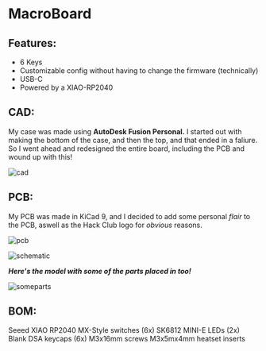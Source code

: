 # MacroBoard

## Features:
- 6 Keys
- Customizable config without having to change the firmware (technically)
- USB-C
- Powered by a XIAO-RP2040

## CAD:

My case was made using **AutoDesk Fusion Personal.** I started out with making the bottom of the case, and then the top, and that ended in a faliure. So I went ahead and redesigned the entire board, including the PCB and wound up with this!

![cad](https://github.com/user-attachments/assets/1067523d-bb8b-42d3-b1ad-b1e1a1852abe)

## PCB:

My PCB was made in KiCad 9, and I decided to add some personal *flair* to the PCB, aswell as the Hack Club logo for *obvious* reasons.

![pcb](https://github.com/user-attachments/assets/36fb2947-64ea-49b6-99dc-8c1e01328610)


![schematic](https://github.com/user-attachments/assets/94e80910-016a-4c44-97fa-2f5c5305c093)


***Here's the model with some of the parts placed in too!***

![someparts](https://github.com/user-attachments/assets/0b67986d-20c0-4ac6-bd12-6c6c101d0d9b)

## BOM:
Seeed XIAO RP2040
MX-Style switches (6x)
SK6812 MINI-E LEDs (2x)
Blank DSA keycaps (6x)
M3x16mm screws
M3x5mx4mm heatset inserts
